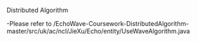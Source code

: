 Distributed Algorithm

-Please refer to /EchoWave-Coursework-DistributedAlgorithm-master/src/uk/ac/ncl/JieXu/Echo/entity/UseWaveAlgorithm.java